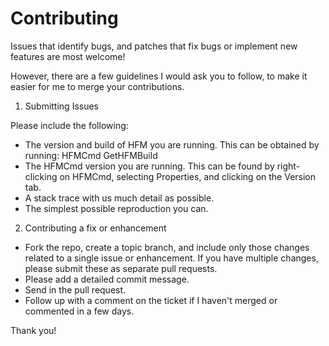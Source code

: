 # Contributing

Issues that identify bugs, and patches that fix bugs or implement new features
are most welcome!

However, there are a few guidelines I would ask you to follow, to make it easier
for me to merge your contributions.

1. Submitting Issues

Please include the following:

* The version and build of HFM you are running. This can be obtained by running:
      HFMCmd GetHFMBuild
* The HFMCmd version you are running. This can be found by right-clicking on
  HFMCmd, selecting Properties, and clicking on the Version tab.
* A stack trace with us much detail as possible.
* The simplest possible reproduction you can.


2. Contributing a fix or enhancement

* Fork the repo, create a topic branch, and include only those changes related to
  a single issue or enhancement. If you have multiple changes, please submit these
  as separate pull requests.
* Please add a detailed commit message.
* Send in the pull request.
* Follow up with a comment on the ticket if I haven't merged or commented in a few
  days.

Thank you!
